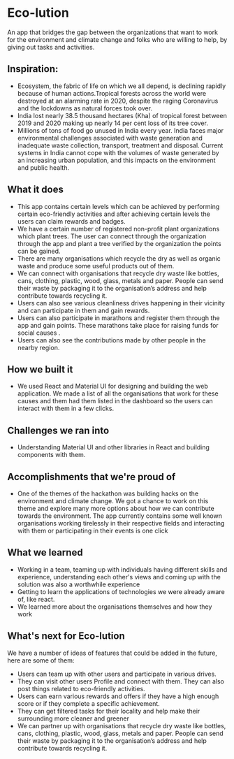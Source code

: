 # Eco-lution 
An app that bridges the gap between the organizations that want to work for the environment and climate change and folks who are willing to help, by giving out tasks and activities.

##  Inspiration:

* Ecosystem, the fabric of life on which we all depend, is declining rapidly because of human actions.Tropical forests across the world were destroyed at an alarming rate in 2020, despite the raging Coronavirus and the lockdowns as natural forces took over. 
* India lost nearly 38.5 thousand hectares (Kha) of tropical forest between 2019 and 2020 making up nearly 14 per cent loss of its tree cover. 
* Millions of tons of food go unused in India every year. India faces major environmental challenges associated with waste generation and inadequate waste collection, transport, treatment and disposal. Current systems in India cannot cope with the volumes of waste generated by an increasing urban population, and this impacts on the environment and public health. 


## What it does
* This app contains certain levels which can be achieved by performing certain eco-friendly activities and after achieving certain levels the users can claim rewards and badges.
* We have a certain number of registered non-profit plant organizations which plant trees. The user can connect through the organization through the app and plant a tree verified by the organization the points can be gained.
* There are many organisations which recycle the dry as well as organic waste and produce some useful products out of them.
* We can connect with organisations that recycle dry waste like bottles, cans, clothing, plastic, wood, glass, metals and paper. People can send their waste by packaging it to the organisation’s address and help contribute towards recycling it.
* Users can also see various cleanliness drives happening in their vicinity and can participate in them and gain rewards.
* Users can also participate in marathons and register them through the app and gain points. These marathons take place for raising funds for social causes .
* Users can also see the contributions made by other people in the nearby region.

## How we built it

* We used React and Material UI for designing and building the web application. We made a list of all the organisations that work for these causes and them had them listed in the dashboard so the users can interact with them in a few clicks.

## Challenges we ran into

* Understanding Material UI and other libraries in React and building components with them.

## Accomplishments that we're proud of
* One of the themes of the hackathon was building hacks on the environment and climate change. We got a chance to work on this theme and explore many more options about how we can contribute towards the environment. The app currently contains some well known organisations working tirelessly in their respective fields and interacting with them or participating in their events is one click

## What we learned
* Working in a team, teaming up with individuals having different skills and experience, understanding each other's views and coming up with the solution was also a worthwhile experience
* Getting to learn the applications of technologies we were already aware of, like react.
* We learned more about the organisations themselves and how they work

## What's next for Eco-lution
We have a number of ideas of features that could be added in the future, here are some of them:

* Users can team up with other users and participate in various drives.
* They can visit other users Profile and connect with them. They can also post things related to eco-friendly activities.
* Users can earn various rewards and offers if they have a high enough score or if they complete a specific achievement.
* They can get filtered tasks for their locality and help make their surrounding more cleaner and greener
* We can partner up with organisations that recycle dry waste like bottles, cans, clothing, plastic, wood, glass, metals and paper. People can send their waste by packaging it to the organisation’s address and help contribute towards recycling it.

